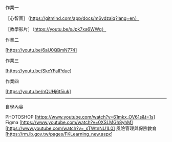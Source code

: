 作業一

［心智圖］（https://gitmind.com/app/docs/m6vdzaiq?lang=en）

［教學影片］（https://youtu.be/sJpk7xa6WWg）

作業二

[https://youtu.be/6aU0QBmN774]

作業三

[https://youtu.be/SkcYFaIPduc]

作業四

[https://youtu.be/nQUHj6t5iuk]

--------------------------------------------------------------------------------------------------------------------------------
自學內容

PHOTOSHOP
[https://www.youtube.com/watch?v=61mkx_OV61s&t=1s]
Figma
[https://www.youtube.com/watch?v=0XSLMGh8yhM]
[https://www.youtube.com/watch?v=_sTWtnNU1L0]
風險管理與保險教育
[https://rm.ib.gov.tw/pages/FKLearning_new.aspx]

